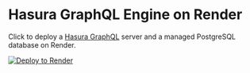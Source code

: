 # Hasura GraphQL Engine on Render

Click to deploy a [Hasura GraphQL](https://hasura.io/) server and a managed PostgreSQL database on Render.

[![Deploy to Render](https://render.com/images/deploy-to-render-button.svg)](https://render.com/deploy?repo=https://github.com/lpellis/hasura-graphql)
